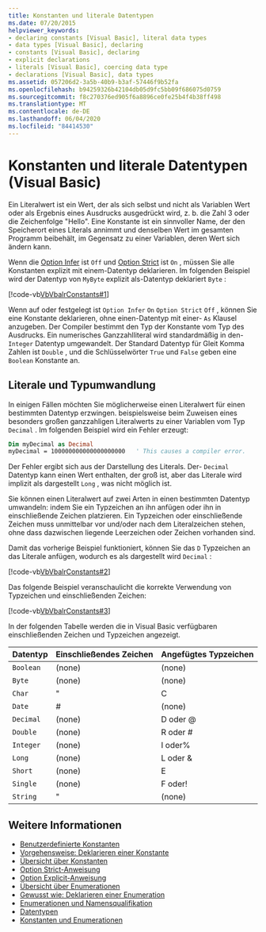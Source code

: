 ```yaml
---
title: Konstanten und literale Datentypen
ms.date: 07/20/2015
helpviewer_keywords:
- declaring constants [Visual Basic], literal data types
- data types [Visual Basic], declaring
- constants [Visual Basic], declaring
- explicit declarations
- literals [Visual Basic], coercing data type
- declarations [Visual Basic], data types
ms.assetid: 057206d2-3a5b-40b9-b3af-57446f9b52fa
ms.openlocfilehash: b94259326b42104db05d9fc5bb09f686075d0759
ms.sourcegitcommit: f8c270376ed905f6a8896ce0fe25b4f4b38ff498
ms.translationtype: MT
ms.contentlocale: de-DE
ms.lasthandoff: 06/04/2020
ms.locfileid: "84414530"
---
```

# <a name="constant-and-literal-data-types-visual-basic"></a>Konstanten und literale Datentypen (Visual Basic)
Ein Literalwert ist ein Wert, der als sich selbst und nicht als Variablen Wert oder als Ergebnis eines Ausdrucks ausgedrückt wird, z. b. die Zahl 3 oder die Zeichenfolge "Hello". Eine Konstante ist ein sinnvoller Name, der den Speicherort eines Literals annimmt und denselben Wert im gesamten Programm beibehält, im Gegensatz zu einer Variablen, deren Wert sich ändern kann.  
  
 Wenn die [Option Infer](../../../language-reference/statements/option-infer-statement.md) ist `Off` und [Option Strict](../../../language-reference/statements/option-strict-statement.md) ist `On` , müssen Sie alle Konstanten explizit mit einem-Datentyp deklarieren. Im folgenden Beispiel wird der Datentyp von `MyByte` explizit als-Datentyp deklariert `Byte` :  
  
 [!code-vb[VbVbalrConstants#1](~/samples/snippets/visualbasic/VS_Snippets_VBCSharp/VbVbalrConstants/VB/Class1.vb#1)]  
  
 Wenn auf oder festgelegt ist `Option Infer` `On` `Option Strict` `Off` , können Sie eine Konstante deklarieren, ohne einen-Datentyp mit einer- `As` Klausel anzugeben. Der Compiler bestimmt den Typ der Konstante vom Typ des Ausdrucks. Ein numerisches Ganzzahlliteral wird standardmäßig in den- `Integer` Datentyp umgewandelt. Der Standard Datentyp für Gleit Komma Zahlen ist `Double` , und die Schlüsselwörter `True` und `False` geben eine `Boolean` Konstante an.  
  
## <a name="literals-and-type-coercion"></a>Literale und Typumwandlung  
 In einigen Fällen möchten Sie möglicherweise einen Literalwert für einen bestimmten Datentyp erzwingen. beispielsweise beim Zuweisen eines besonders großen ganzzahligen Literalwerts zu einer Variablen vom Typ `Decimal` . Im folgenden Beispiel wird ein Fehler erzeugt:  
  
```vb  
Dim myDecimal as Decimal  
myDecimal = 100000000000000000000   ' This causes a compiler error.  
```  
  
 Der Fehler ergibt sich aus der Darstellung des Literals. Der- `Decimal` Datentyp kann einen Wert enthalten, der groß ist, aber das Literale wird implizit als dargestellt `Long` , was nicht möglich ist.  
  
 Sie können einen Literalwert auf zwei Arten in einen bestimmten Datentyp umwandeln: indem Sie ein Typzeichen an ihn anfügen oder ihn in einschließende Zeichen platzieren. Ein Typzeichen oder einschließende Zeichen muss unmittelbar vor und/oder nach dem Literalzeichen stehen, ohne dass dazwischen liegende Leerzeichen oder Zeichen vorhanden sind.  
  
 Damit das vorherige Beispiel funktioniert, können Sie das `D` Typzeichen an das Literale anfügen, wodurch es als dargestellt wird `Decimal` :  
  
 [!code-vb[VbVbalrConstants#2](~/samples/snippets/visualbasic/VS_Snippets_VBCSharp/VbVbalrConstants/VB/Class1.vb#2)]  
  
 Das folgende Beispiel veranschaulicht die korrekte Verwendung von Typzeichen und einschließenden Zeichen:  
  
 [!code-vb[VbVbalrConstants#3](~/samples/snippets/visualbasic/VS_Snippets_VBCSharp/VbVbalrConstants/VB/Class1.vb#3)]  
  
 In der folgenden Tabelle werden die in Visual Basic verfügbaren einschließenden Zeichen und Typzeichen angezeigt.  
  
|Datentyp|Einschließendes Zeichen|Angefügtes Typzeichen|  
|---|---|---|  
|`Boolean`|(none)|(none)|  
|`Byte`|(none)|(none)|  
|`Char`|"|C|  
|`Date`|#|(none)|  
|`Decimal`|(none)|D oder @|  
|`Double`|(none)|R oder #|  
|`Integer`|(none)|I oder%|  
|`Long`|(none)|L oder &|  
|`Short`|(none)|E|  
|`Single`|(none)|F oder!|  
|`String`|"|(none)|  
  
## <a name="see-also"></a>Weitere Informationen

- [Benutzerdefinierte Konstanten](user-defined-constants.md)
- [Vorgehensweise: Deklarieren einer Konstante](how-to-declare-a-constant.md)
- [Übersicht über Konstanten](constants-overview.md)
- [Option Strict-Anweisung](../../../language-reference/statements/option-strict-statement.md)
- [Option Explicit-Anweisung](../../../language-reference/statements/option-explicit-statement.md)
- [Übersicht über Enumerationen](enumerations-overview.md)
- [Gewusst wie: Deklarieren einer Enumeration](how-to-declare-enumerations.md)
- [Enumerationen und Namensqualifikation](enumerations-and-name-qualification.md)
- [Datentypen](../../../language-reference/data-types/index.md)
- [Konstanten und Enumerationen](../../../language-reference/constants-and-enumerations.md)
